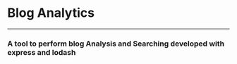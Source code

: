 # Blog Analytics
---
### A tool to perform blog Analysis and Searching developed with express and lodash
